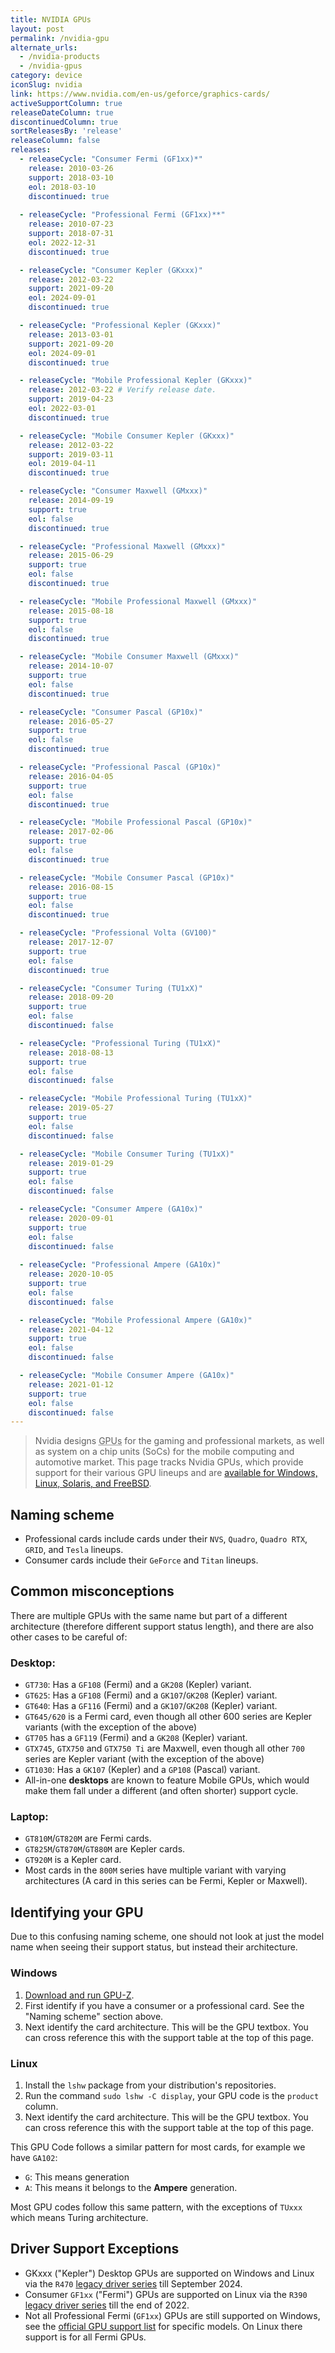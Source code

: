 ```yaml
---
title: NVIDIA GPUs
layout: post
permalink: /nvidia-gpu
alternate_urls:
  - /nvidia-products
  - /nvidia-gpus
category: device
iconSlug: nvidia
link: https://www.nvidia.com/en-us/geforce/graphics-cards/
activeSupportColumn: true
releaseDateColumn: true
discontinuedColumn: true
sortReleasesBy: 'release'
releaseColumn: false
releases:
  - releaseCycle: "Consumer Fermi (GF1xx)*"
    release: 2010-03-26
    support: 2018-03-10
    eol: 2018-03-10
    discontinued: true
    
  - releaseCycle: "Professional Fermi (GF1xx)**"
    release: 2010-07-23
    support: 2018-07-31
    eol: 2022-12-31
    discontinued: true

  - releaseCycle: "Consumer Kepler (GKxxx)"
    release: 2012-03-22
    support: 2021-09-20
    eol: 2024-09-01
    discontinued: true

  - releaseCycle: "Professional Kepler (GKxxx)"
    release: 2013-03-01
    support: 2021-09-20
    eol: 2024-09-01
    discontinued: true

  - releaseCycle: "Mobile Professional Kepler (GKxxx)"
    release: 2012-03-22 # Verify release date.
    support: 2019-04-23
    eol: 2022-03-01
    discontinued: true

  - releaseCycle: "Mobile Consumer Kepler (GKxxx)" 
    release: 2012-03-22
    support: 2019-03-11
    eol: 2019-04-11
    discontinued: true

  - releaseCycle: "Consumer Maxwell (GMxxx)"
    release: 2014-09-19
    support: true
    eol: false
    discontinued: true

  - releaseCycle: "Professional Maxwell (GMxxx)"
    release: 2015-06-29
    support: true
    eol: false
    discontinued: true

  - releaseCycle: "Mobile Professional Maxwell (GMxxx)" 
    release: 2015-08-18
    support: true
    eol: false
    discontinued: true

  - releaseCycle: "Mobile Consumer Maxwell (GMxxx)" 
    release: 2014-10-07
    support: true
    eol: false
    discontinued: true

  - releaseCycle: "Consumer Pascal (GP10x)"
    release: 2016-05-27
    support: true
    eol: false
    discontinued: true

  - releaseCycle: "Professional Pascal (GP10x)"
    release: 2016-04-05
    support: true
    eol: false
    discontinued: true

  - releaseCycle: "Mobile Professional Pascal (GP10x)"
    release: 2017-02-06
    support: true
    eol: false
    discontinued: true

  - releaseCycle: "Mobile Consumer Pascal (GP10x)" 
    release: 2016-08-15
    support: true
    eol: false
    discontinued: true

  - releaseCycle: "Professional Volta (GV100)" 
    release: 2017-12-07
    support: true
    eol: false
    discontinued: true

  - releaseCycle: "Consumer Turing (TU1xX)"
    release: 2018-09-20
    support: true
    eol: false
    discontinued: false

  - releaseCycle: "Professional Turing (TU1xX)"
    release: 2018-08-13
    support: true
    eol: false
    discontinued: false

  - releaseCycle: "Mobile Professional Turing (TU1xX)"
    release: 2019-05-27
    support: true
    eol: false
    discontinued: false

  - releaseCycle: "Mobile Consumer Turing (TU1xX)" 
    release: 2019-01-29
    support: true
    eol: false
    discontinued: false

  - releaseCycle: "Consumer Ampere (GA10x)"
    release: 2020-09-01
    support: true
    eol: false
    discontinued: false
    
  - releaseCycle: "Professional Ampere (GA10x)"
    release: 2020-10-05
    support: true
    eol: false
    discontinued: false

  - releaseCycle: "Mobile Professional Ampere (GA10x)"
    release: 2021-04-12
    support: true
    eol: false
    discontinued: false

  - releaseCycle: "Mobile Consumer Ampere (GA10x)" 
    release: 2021-01-12
    support: true
    eol: false
    discontinued: false
---
```


> Nvidia designs <abbr title="Graphics Processing Unit">GPUs</abbr> for the gaming and professional markets, as well as system on a chip units (SoCs) for the mobile computing and automotive market. This page tracks Nvidia GPUs, which provide support for their various GPU lineups and are [available for Windows, Linux, Solaris, and FreeBSD](https://www.nvidia.com/Download/index.aspx?lang=en-us).

## Naming scheme

- Professional cards include cards under their `NVS`, `Quadro`, `Quadro RTX`, `GRID`, and `Tesla` lineups.
- Consumer cards include their `GeForce` and `Titan` lineups. 

## Common misconceptions

There are multiple GPUs with the same name but part of a different architecture (therefore different support status length), and there are also other cases to be careful of:

### Desktop:

- `GT730`: Has a `GF108` (Fermi) and a `GK208` (Kepler) variant.
- `GT625`: Has a `GF108` (Fermi) and a `GK107`/`GK208` (Kepler) variant.
- `GT640`: Has a `GF116` (Fermi) and a `GK107`/`GK208` (Kepler) variant.
- `GT645/620` is a Fermi card, even though all other 600 series are Kepler variants (with the exception of the above)
- `GT705` has a `GF119` (Fermi) and a `GK208` (Kepler) variant.
- `GTX745`, `GTX750` and `GTX750 Ti` are Maxwell, even though all other `700` series are Kepler variant (with the exception of the above)
- `GT1030`: Has a `GK107` (Kepler) and a `GP108` (Pascal) variant. 
- All-in-one **desktops** are known to feature Mobile GPUs, which would make them fall under a different (and often shorter) support cycle. 

### Laptop:

- `GT810M`/`GT820M` are Fermi cards.
- `GT825M`/`GT870M`/`GT880M` are Kepler cards.
- `GT920M` is a Kepler card.
- Most cards in the `800M` series have multiple variant with varying architectures (A card in this series can be Fermi, Kepler or Maxwell).

## Identifying your GPU 

Due to this confusing naming scheme, one should not look at just the model name when seeing their support status, but instead their architecture.

### Windows

1. [Download and run GPU-Z](https://www.techpowerup.com/gpuz/).
2. First identify if you have a consumer or a professional card. See the "Naming scheme" section above.
3. Next identify the card architecture. This will be the GPU textbox. You can cross reference this with the support table at the top of this page. 

### Linux

1. Install the `lshw` package from your distribution's repositories.
2. Run the command `sudo lshw -C display`, your GPU code is the `product` column. 
3. Next identify the card architecture. This will be the GPU textbox. You can cross reference this with the support table at the top of this page. 

This GPU Code follows a similar pattern for most cards, for example we have `GA102`:

- `G`: This means generation
- `A`: This means it belongs to the **Ampere** generation.

Most GPU codes follow this same pattern, with the exceptions of `TUxxx` which means Turing architecture. 

## Driver Support Exceptions

- GKxxx ("Kepler") Desktop GPUs are supported on Windows and Linux via the `R470` [legacy driver series](https://nvidia.custhelp.com/app/answers/detail/a_id/5202/kw/kepler%20support) till September 2024.
- Consumer `GF1xx` ("Fermi") GPUs are supported on Linux via the `R390` [legacy driver series](https://nvidia.custhelp.com/app/answers/detail/a_id/3142/~/support-timeframes-for-unix-legacy-gpu-releases) till the end of 2022.
- Not all Professional Fermi (`GF1xx`) GPUs are still supported on Windows, see the [official GPU support list](https://us.download.nvidia.com/Windows/Quadro_Certified/392.67/392.67-win10-quadro-release-notes.pdf) for specific models. On Linux there support is for all Fermi GPUs.
